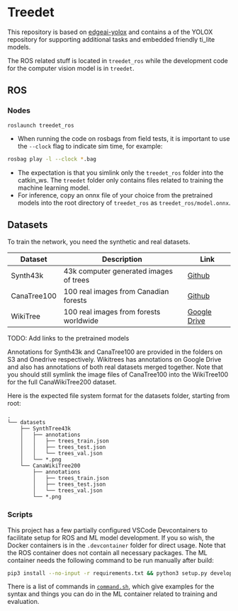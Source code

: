 # Treedet
This repository is based on [edgeai-yolox](https://github.com/TexasInstruments/edgeai-yolox) and contains a  of the YOLOX repository for supporting additional tasks and embedded friendly ti_lite models.

The ROS related stuff is located in `treedet_ros` while the development code for the computer vision model is in `treedet`.

## ROS

### Nodes




```
roslaunch treedet_ros
```

- When running the code on rosbags from field tests, it is important to use the `--clock` flag to indicate sim time, for example:
```sh
rosbag play -l --clock *.bag
```
- The expectation is that you simlink only the `treedet_ros` folder into the catkin_ws. The `treedet` folder only contains files related to training the machine learning model.
- For inference, copy an onnx file of your choice from the pretrained models into the root directory of `treedet_ros` as `treedet_ros/model.onnx`.


## Datasets

To train the network, you need the synthetic and real datasets.

| Dataset     | Description                            | Link                                                                                                 |
| ----------- | -------------------------------------- | ---------------------------------------------------------------------------------------------------- |
| Synth43k    | 43k computer generated images of trees | [Github](https://github.com/norlab-ulaval/PercepTreeV1)                                              |
| CanaTree100 | 100 real images from Canadian forests  | [Github](https://github.com/norlab-ulaval/PercepTreeV1)                                              |
| WikiTree    | 100 real images from forests worldwide | [Google Drive](https://drive.google.com/drive/folders/1CBwYHaWVl0_Li1czkcmdCc6V6Mw0ee8D?usp=sharing) |

TODO: Add links to the pretrained models

Annotations for Synth43k and CanaTree100 are provided in the folders on S3 and Onedrive respectively. Wikitrees has annotations on Google Drive and also has annotations of both real datasets merged together. Note that you should still symlink the image files of CanaTree100 into the WikiTree100 for the full CanaWikiTree200 dataset.

Here is the expected file system format for the datasets folder, starting from root:

```
.
└── datasets
    ├── SynthTree43k
    │   ├── annotations
    │   │   ├── trees_train.json
    │   │   ├── trees_test.json
    │   │   └── trees_val.json
    │   └── *.png
    └── CanaWikiTree200
        ├── annotations
        │   ├── trees_train.json
        │   ├── trees_test.json
        │   └── trees_val.json
        └── *.png
```

### Scripts

This project has a few partially configured VSCode Devcontainers to facilitate setup for ROS and ML model development. If you so wish, the Docker containers is in the `.devcontainer` folder for direct usage. Note that the ROS container does not contain all necessary packages. The ML container needs the following command to be run manually after build:

```sh
pip3 install --no-input -r requirements.txt && python3 setup.py develop
```

There is a list of commands in [`command.sh`](./commands.sh), which give examples for the syntax and things you can do in the ML container related to training and evaluation.